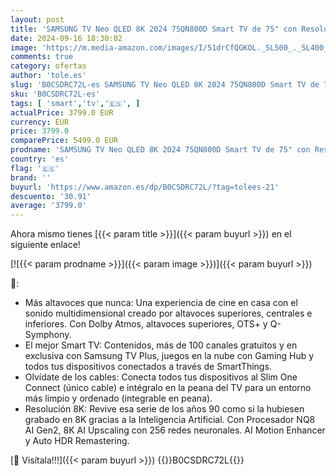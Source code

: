 ```yaml
---
layout: post
title: 'SAMSUNG TV Neo QLED 8K 2024 75QN800D Smart TV de 75" con Resolución 8K  más Altavoces Que Nunca con Dolby Atmosy Q-Symphony  el Mejor Smart TV y sin Cables con Slim One Connect'
date: 2024-09-16 18:30:02
image: 'https://m.media-amazon.com/images/I/51drCfQGKOL._SL500_._SL400_.jpg'
comments: true
category: ofertas
author: 'tole.es'
slug: 'B0CSDRC72L-es SAMSUNG TV Neo QLED 8K 2024 75QN800D Smart TV de 75" con...'
sku: 'B0CSDRC72L-es'
tags: [ 'smart','tv','🇪🇸', ]
actualPrice: 3799.0 EUR
currency: EUR
price: 3799.0
comparePrice: 5499.0 EUR
prodname: 'SAMSUNG TV Neo QLED 8K 2024 75QN800D Smart TV de 75" con Resolución 8K  más Altavoces Que Nunca con Dolby Atmosy Q-Symphony  el Mejor Smart TV y sin Cables con Slim One Connect'
country: 'es'
flag: '🇪🇸'
brand: ''
buyurl: 'https://www.amazon.es/dp/B0CSDRC72L/?tag=tolees-21'
descuento: '30.91'
average: '3799.0'
---
```


Ahora mismo tienes [{{< param title >}}]({{< param buyurl >}}) en el siguiente enlace!

[![{{< param prodname >}}]({{< param image >}})]({{< param buyurl >}})

🔎:

- Más altavoces que nunca: Una experiencia de cine en casa con el sonido multidimensional creado por altavoces superiores, centrales e inferiores. Con Dolby Atmos, altavoces superiores, OTS+ y Q-Symphony.
- El mejor Smart TV: Contenidos, más de 100 canales gratuitos y en exclusiva con Samsung TV Plus, juegos en la nube con Gaming Hub y todos tus dispositivos conectados a través de SmartThings.
- Olvídate de los cables: Conecta todos tus dispositivos al Slim One Connect (único cable) e intégralo en la peana del TV para un entorno más limpio y ordenado (integrable en peana).
- Resolución 8K: Revive esa serie de los años 90 como si la hubiesen grabado en 8K gracias a la Inteligencia Artificial. Con Procesador NQ8 AI Gen2, 8K AI Upscaling con 256 redes neuronales. AI Motion Enhancer y Auto HDR Remastering.

[🛒 Visítala!!!]({{< param buyurl >}})
{{<world>}}B0CSDRC72L{{</world>}}
